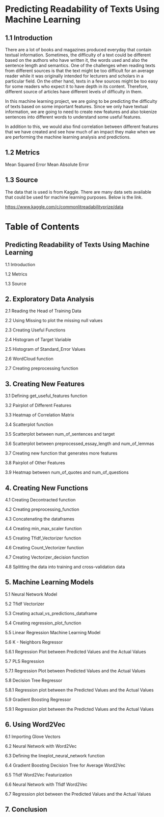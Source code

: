 # Predicting Readability of Texts Using Machine Learning
## 1.1 Introduction
There are a lot of books and magazines produced everyday that contain textual information. Sometimes, the difficulty of a text could be different based on the authors who have written it, the words used and also the sentence length and semantics. One of the challenges when reading texts from different sources is that the text might be too difficult for an average reader while it was originally intended for lecturers and scholars in a particular field. On the other hand, texts in a few sources might be too easy for some readers who expect it to have depth in its content. Therefore, different source of articles have different levels of difficulty in them.

In this machine learning project, we are going to be predicting the difficulty of texts based on some important features. Since we only have textual information, we are going to need to create new features and also tokenize sentences into different words to understand some useful features.

In addition to this, we would also find correlation between different features that we have created and see how much of an impact they make when we are performing the machine learning analysis and predictions.

## 1.2 Metrics
Mean Squared Error
Mean Absolute Error
## 1.3 Source

The data that is used is from Kaggle. There are many data sets available that could be used for machine learning purposes. Below is the link.

https://www.kaggle.com/c/commonlitreadabilityprize/data

# Table of Contents
## Predicting Readability of Texts Using Machine Learning
1.1 Introduction

1.2 Metrics

1.3 Source

## 2. Exploratory Data Analysis
2.1 Reading the Head of Training Data

2.2 Using Missing to plot the missing null values

2.3 Creating Useful Functions

2.4 Histogram of Target Variable

2.5 Histogram of Standard_Error Values

2.6 WordCloud function

2.7 Creating preprocessing function

## 3. Creating New Features
3.1 Defining get_useful_features function

3.2 Pairplot of Different Features

3.3 Heatmap of Correlation Matrix

3.4 Scatterplot function

3.5 Scatterplot between num_of_sentences and target

3.6 Scatterplot between preprocessed_essay_length and num_of_lemmas

3.7 Creating new function that generates more features

3.8 Pairplot of Other Features

3.9 Heatmap between num_of_quotes and num_of_questions

## 4. Creating New Functions
4.1 Creating Decontracted function

4.2 Creating preprocessing_function

4.3 Concatenating the dataframes

4.4 Creating min_max_scaler function

4.5 Creating Tfidf_Vectorizer function

4.6 Creating Count_Vectorizer function

4.7 Creating Vectorizer_decision function

4.8 Splitting the data into training and cross-validation data

## 5. Machine Learning Models
5.1 Neural Network Model

5.2 Tfidf Vectorizer

5.3 Creating actual_vs_predictions_dataframe

5.4 Creating regression_plot_function

5.5 Linear Regression Machine Learning Model

5.6 K - Neighbors Regressor

5.6.1 Regression Plot between Predicted Values and the Actual Values

5.7 PLS Regression

5.7.1 Regression Plot between Predicted Values and the Actual Values

5.8 Decision Tree Regressor

5.8.1 Regression plot between the Predicted Values and the Actual Values

5.9 Gradient Boosting Regressor

5.9.1 Regression plot between the Predicted Values and the Actual Values

## 6. Using Word2Vec
6.1 Importing Glove Vectors

6.2 Neural Network with Word2Vec

6.3 Defining the lineplot_neural_network function

6.4 Gradient Boosting Decision Tree for Average Word2Vec

6.5 Tfidf Word2Vec Featurization

6.6 Neural Network with Tfidf Word2Vec

6.7 Regression plot between the Predicted Values and the Actual Values


## 7. Conclusion
